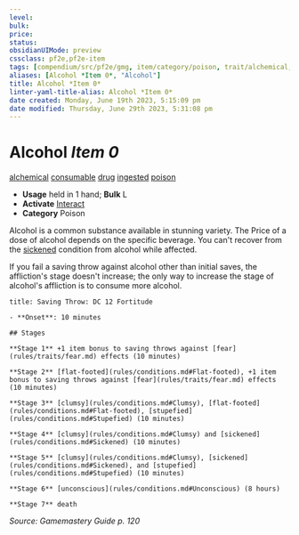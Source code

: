 ```yaml
---
level:
bulk:
price:
status:
obsidianUIMode: preview
cssclass: pf2e,pf2e-item
tags: [compendium/src/pf2e/gmg, item/category/poison, trait/alchemical, trait/consumable, trait/drug, trait/ingested, trait/poison]
aliases: [Alcohol *Item 0*, "Alcohol"]
title: Alcohol *Item 0*
linter-yaml-title-alias: Alcohol *Item 0*
date created: Monday, June 19th 2023, 5:15:09 pm
date modified: Thursday, June 29th 2023, 5:31:08 pm
---
```


# Alcohol *Item 0*

[alchemical](rules/traits/alchemical.md) [consumable](rules/traits/consumable.md) [drug](rules/traits/drug-gmg.md) [ingested](rules/traits/ingested.md) [poison](rules/traits/poison.md)  

- **Usage** held in 1 hand; **Bulk** L
- **Activate** [Interact](rules/actions/interact.md)
- **Category** Poison

Alcohol is a common substance available in stunning variety. The Price of a dose of alcohol depends on the specific beverage. You can't recover from the [sickened](rules/conditions.md#Sickened) condition from alcohol while affected.

If you fail a saving throw against alcohol other than initial saves, the affliction's stage doesn't increase; the only way to increase the stage of alcohol's affliction is to consume more alcohol.

```ad-inline-affliction
title: Saving Throw: DC 12 Fortitude

- **Onset**: 10 minutes

## Stages

**Stage 1** +1 item bonus to saving throws against [fear](rules/traits/fear.md) effects (10 minutes)

**Stage 2** [flat-footed](rules/conditions.md#Flat-footed), +1 item bonus to saving throws against [fear](rules/traits/fear.md) effects (10 minutes)

**Stage 3** [clumsy](rules/conditions.md#Clumsy), [flat-footed](rules/conditions.md#Flat-footed), [stupefied](rules/conditions.md#Stupefied) (10 minutes)

**Stage 4** [clumsy](rules/conditions.md#Clumsy) and [sickened](rules/conditions.md#Sickened) (10 minutes)

**Stage 5** [clumsy](rules/conditions.md#Clumsy), [sickened](rules/conditions.md#Sickened), and [stupefied](rules/conditions.md#Stupefied) (10 minutes)

**Stage 6** [unconscious](rules/conditions.md#Unconscious) (8 hours)

**Stage 7** death
```

*Source: Gamemastery Guide p. 120*
